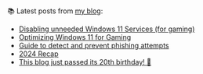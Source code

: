
📚 Latest posts from <a href="https://blog.kartones.net/">my blog</a>:

<!--START_SECTION:blogposts-->
* [Disabling unneeded Windows 11 Services (for gaming)](https:&#x2F;&#x2F;blog.kartones.net&#x2F;post&#x2F;disabling-unneeded-windows-11-services&#x2F;)
* [Optimizing Windows 11 for Gaming](https:&#x2F;&#x2F;blog.kartones.net&#x2F;post&#x2F;optimizing-windows-11-for-gaming&#x2F;)
* [Guide to detect and prevent phishing attempts](https:&#x2F;&#x2F;blog.kartones.net&#x2F;post&#x2F;phishing-detection-and-prevention-guide&#x2F;)
* [2024 Recap](https:&#x2F;&#x2F;blog.kartones.net&#x2F;post&#x2F;2024-recap&#x2F;)
* [This blog just passed its 20th birthday! 🎂](https:&#x2F;&#x2F;blog.kartones.net&#x2F;post&#x2F;blog-20th-birthday&#x2F;)
<!--END_SECTION:blogposts-->

